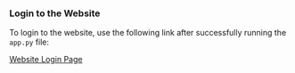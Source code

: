 ### Login to the Website

To login to the website, use the following link after successfully running the `app.py` file:

[Website Login Page](http://127.0.0.1:5000/login)
